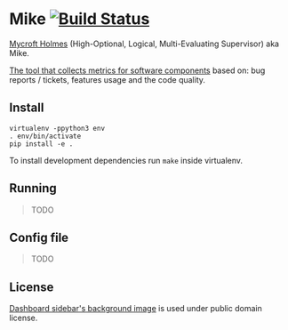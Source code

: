 # Mike [![Build Status](https://travis-ci.org/Wikia/Mike.svg?branch=master)](https://travis-ci.org/Wikia/Mike)

[Mycroft Holmes](https://en.wikipedia.org/wiki/The_Moon_Is_a_Harsh_Mistress#Characters) (High-Optional, Logical, Multi-Evaluating Supervisor) aka Mike.

[The tool that collects metrics for software components](https://medium.com/legacy-systems-diary/our-story-about-sustaining-engineering-team-7e83652b8873) based on: bug reports / tickets, features usage and the code quality.

## Install

```
virtualenv -ppython3 env
. env/bin/activate
pip install -e .
```


To install development dependencies run `make` inside virtualenv.

## Running

> TODO

## Config file

> TODO

## License

[Dashboard sidebar's background image](https://commons.wikimedia.org/wiki/File:Gree-02.jpg) is used under public domain license.

